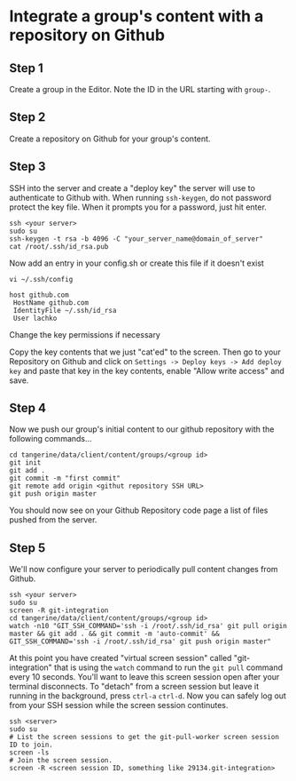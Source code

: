 # Integrate a group's content with a repository on Github 

## Step 1
Create a group in the Editor. Note the ID in the URL starting with `group-`.

## Step 2
Create a repository on Github for your group's content.

## Step 3
SSH into the server and create a "deploy key" the server will use to authenticate to Github with. When running `ssh-keygen`, do not password protect the key file. When it prompts you for a password, just hit enter.

```
ssh <your server>
sudo su
ssh-keygen -t rsa -b 4096 -C "your_server_name@domain_of_server"
cat /root/.ssh/id_rsa.pub
```

Now add an entry in your config.sh or create this file if it doesn't exist
```
vi ~/.ssh/config

host github.com
 HostName github.com
 IdentityFile ~/.ssh/id_rsa
 User lachko
```
Change the key permissions if necessary 

Copy the key contents that we just "cat'ed" to the screen. Then go to your Repository on Github and click on `Settings -> Deploy keys -> Add deploy key` and paste that key in the key contents, enable "Allow write access" and save.

## Step 4
Now we push our group's initial content to our github repository with the following commands...

```
cd tangerine/data/client/content/groups/<group id>
git init
git add .
git commit -m "first commit"
git remote add origin <githut repository SSH URL>
git push origin master
```

You should now see on your Github Repository code page a list of files pushed from the server.

## Step 5
We'll now configure your server to periodically pull content changes from Github.

```
ssh <your server>
sudo su
screen -R git-integration
cd tangerine/data/client/content/groups/<group id>
watch -n10 "GIT_SSH_COMMAND='ssh -i /root/.ssh/id_rsa' git pull origin master && git add . && git commit -m 'auto-commit' && GIT_SSH_COMMAND='ssh -i /root/.ssh/id_rsa' git push origin master"
```

At this point you have created "virtual screen session" called "git-integration" that is using the `watch` command to run the `git pull` command every 10 seconds. You'll want to leave this screen session open after your terminal disconnects. To "detach" from a screen session but leave it running in the background, press `ctrl-a` `ctrl-d`. Now you can safely log out from your SSH session while the screen session continutes. 

```
ssh <server>
sudo su
# List the screen sessions to get the git-pull-worker screen session ID to join.
screen -ls
# Join the screen session.
screen -R <screen session ID, something like 29134.git-integration>
```
